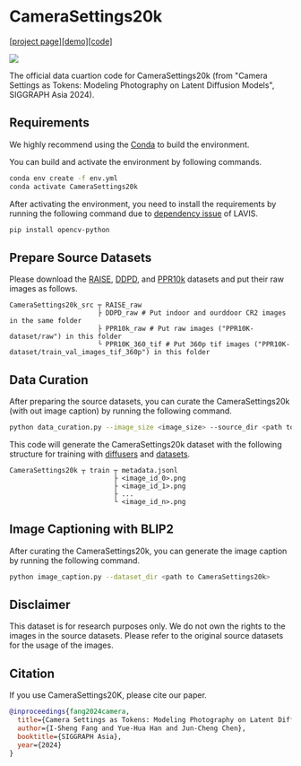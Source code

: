 # CameraSettings20k
[[project page]](https://camera-settings-as-tokens.github.io/)[[demo]](https://huggingface.co/spaces/Camera-Settings-as-Tokens/Camera-Settings-as-Tokens)[[code]](https://github.com/aiiu-lab/Camera-Settings-as-Tokens)

![](preview.png)

The official data cuartion code for CameraSettings20k (from "Camera Settings as Tokens: Modeling Photography on Latent Diffusion Models", SIGGRAPH Asia 2024).

## Requirements
We highly recommend using the [Conda](https://docs.anaconda.com/miniconda/) to build the environment. 

You can build and activate the environment by following commands. 
```bash
conda env create -f env.yml 
conda activate CameraSettings20k
```
After activating the environment, you need to install the requirements by running the following command due to [dependency issue](https://github.com/salesforce/LAVIS/issues/762) of LAVIS.
```bash
pip install opencv-python 
```

## Prepare Source Datasets
Please download the [RAISE](http://loki.disi.unitn.it/RAISE/), [DDPD](https://github.com/Abdullah-Abuolaim/defocus-deblurring-dual-pixel), and [PPR10k](https://github.com/csjliang/PPR10K) datasets and put their raw images as follows. 
```
CameraSettings20k_src ┬ RAISE_raw 
                      ├ DDPD_raw # Put indoor and ourddoor CR2 images in the same folder
                      ├ PPR10k_raw # Put raw images ("PPR10K-dataset/raw") in this folder
                      └ PPR10K_360_tif # Put 360p tif images ("PPR10K-dataset/train_val_images_tif_360p") in this folder
```

## Data Curation

After preparing the source datasets, you can curate the CameraSettings20k (with out image caption) by running the following command. 
```bash
python data_curation.py --image_size <image_size> --source_dir <path to CameraSettings20k_src> --target_dir <path to save CameraSettings20k>
```
This code will generate the CameraSettings20k dataset with the following structure for training with [diffusers](https://huggingface.co/docs/diffusers/en/index) and [datasets](https://huggingface.co/docs/datasets/en/index). 
```
CameraSettings20k ┬ train ┬ metadata.jsonl
                          ├ <image_id_0>.png
                          ├ <image_id_1>.png
                          ├ ...
                          └ <image_id_n>.png
```

## Image Captioning with BLIP2

After curating the CameraSettings20k, you can generate the image caption by running the following command. 
```bash
python image_caption.py --dataset_dir <path to CameraSettings20k>
```

## Disclaimer
This dataset is for research purposes only. We do not own the rights to the images in the source datasets. Please refer to the original source datasets for the usage of the images.

## Citation
If you use CameraSettings20K, please cite our paper. 

```Bibtex
@inproceedings{fang2024camera,
  title={Camera Settings as Tokens: Modeling Photography on Latent Diffusion Models},
  author={I-Sheng Fang and Yue-Hua Han and Jun-Cheng Chen},
  booktitle={SIGGRAPH Asia},
  year={2024}
}
```
